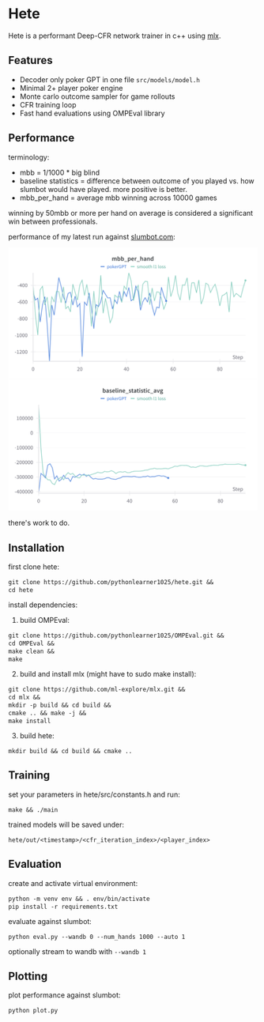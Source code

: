 # Hete
Hete is a performant Deep-CFR network trainer in c++ using [mlx](https://github.com/ml-explore/mlx).

## Features
- Decoder only poker GPT in one file ```src/models/model.h``` 
- Minimal 2+ player poker engine
- Monte carlo outcome sampler for game rollouts 
- CFR training loop
- Fast hand evaluations using OMPEval library   

## Performance
terminology:
- mbb = 1/1000 * big blind
- baseline statistics = difference between outcome of you played vs. how slumbot would have played. more positive is better.
- mbb_per_hand = average mbb winning across 10000 games

winning by 50mbb or more per hand on average is considered a significant win between professionals.

performance of my latest run against [slumbot.com](https://www.slumbot.com/):

![mbb_per_hand](https://github.com/pythonlearner1025/hete/blob/master/mbb.png?raw=true)
![baseline_avg](https://github.com/pythonlearner1025/hete/blob/master/baseline.png?raw=true)

there's work to do.

## Installation 

first clone hete:
```
git clone https://github.com/pythonlearner1025/hete.git && 
cd hete  
```

install dependencies:

1. build OMPEval:
```
git clone https://github.com/pythonlearner1025/OMPEval.git &&
cd OMPEval &&
make clean &&
make
```

2. build and install mlx (might have to sudo make install):
```
git clone https://github.com/ml-explore/mlx.git && 
cd mlx &&
mkdir -p build && cd build && 
cmake .. && make -j &&
make install
```

3. build hete:
```
mkdir build && cd build && cmake ..
```

## Training
set your parameters in hete/src/constants.h and run:
```
make && ./main
```

trained models will be saved under:
```
hete/out/<timestamp>/<cfr_iteration_index>/<player_index>
```

## Evaluation

create and activate virtual environment:
```
python -m venv env && . env/bin/activate
pip install -r requirements.txt
```

evaluate against slumbot:
```
python eval.py --wandb 0 --num_hands 1000 --auto 1
```
optionally stream to wandb with ```--wandb 1```

## Plotting
plot performance against slumbot:
```
python plot.py
```
